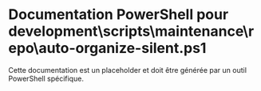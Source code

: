 # Documentation PowerShell pour development\scripts\maintenance\repo\auto-organize-silent.ps1

Cette documentation est un placeholder et doit être générée par un outil PowerShell spécifique.
